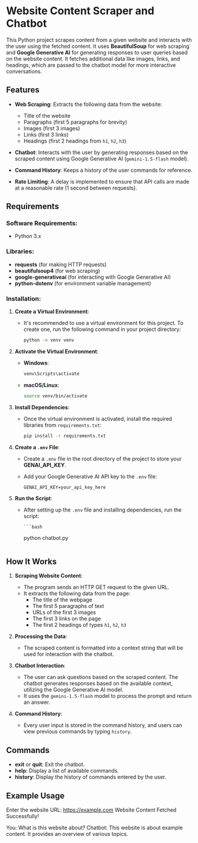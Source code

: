 # Website Content Scraper and Chatbot

This Python project scrapes content from a given website and interacts with the user using the fetched content. It uses **BeautifulSoup** for web scraping and **Google Generative AI** for generating responses to user queries based on the website content. It fetches additional data like images, links, and headings, which are passed to the chatbot model for more interactive conversations.

## Features

- **Web Scraping**: Extracts the following data from the website:
  - Title of the website
  - Paragraphs (first 5 paragraphs for brevity)
  - Images (first 3 images)
  - Links (first 3 links)
  - Headings (first 2 headings from `h1`, `h2`, `h3`)
  
- **Chatbot**: Interacts with the user by generating responses based on the scraped content using Google Generative AI (`gemini-1.5-flash` model).

- **Command History**: Keeps a history of the user commands for reference.

- **Rate Limiting**: A delay is implemented to ensure that API calls are made at a reasonable rate (1 second between requests).

## Requirements

### Software Requirements:
- Python 3.x

### Libraries:
- **requests** (for making HTTP requests)
- **beautifulsoup4** (for web scraping)
- **google-generativeai** (for interacting with Google Generative AI)
- **python-dotenv** (for environment variable management)

### Installation:

1. **Create a Virtual Environment**:
   - It's recommended to use a virtual environment for this project. To create one, run the following command in your project directory:
   
     ```bash
     python -m venv venv
     ```

2. **Activate the Virtual Environment**:
   - **Windows**:
     ```bash
     venv\Scripts\activate
     ```
   - **macOS/Linux**:
     ```bash
     source venv/bin/activate
     ```

3. **Install Dependencies**:
   - Once the virtual environment is activated, install the required libraries from `requirements.txt`:
   
     ```bash
     pip install -r requirements.txt
     ```

4. **Create a `.env` File**:
   - Create a `.env` file in the root directory of the project to store your **GENAI_API_KEY**.
   - Add your Google Generative AI API key to the `.env` file:
   
     ```plaintext
     GENAI_API_KEY=your_api_key_here
     ```

5. **Run the Script**:
   - After setting up the `.env` file and installing dependencies, run the script:
   
         ```bash
     python chatbot.py
     ```

## How It Works

1. **Scraping Website Content**:
   - The program sends an HTTP GET request to the given URL.
   - It extracts the following data from the page:
     - The title of the webpage
     - The first 5 paragraphs of text
     - URLs of the first 3 images
     - The first 3 links on the page
     - The first 2 headings of types `h1`, `h2`, `h3`
   
2. **Processing the Data**:
   - The scraped content is formatted into a context string that will be used for interaction with the chatbot.
   
3. **Chatbot Interaction**:
   - The user can ask questions based on the scraped content. The chatbot generates responses based on the available context, utilizing the Google Generative AI model.
   - It uses the `gemini-1.5-flash` model to process the prompt and return an answer.

4. **Command History**:
   - Every user input is stored in the command history, and users can view previous commands by typing `history`.

## Commands

- **exit** or **quit**: Exit the chatbot.
- **help**: Display a list of available commands.
- **history**: Display the history of commands entered by the user.

## Example Usage

Enter the website URL: https://example.com
Website Content Fetched Successfully!

You: What is this website about?
Chatbot: This website is about example content. It provides an overview of various topics.
